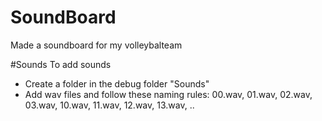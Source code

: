 # SoundBoard
Made a soundboard for my volleybalteam

#Sounds
To add sounds
- Create a folder in the debug folder "Sounds"
- Add wav files and follow these naming rules:
  00.wav,
  01.wav,
  02.wav,
  03.wav,
  10.wav,
  11.wav,
  12.wav,
  13.wav,
  ..
